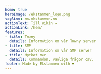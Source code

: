 ```yaml
---
home: true
heroImage: /ekstammen_logo.png
tagline: mc.ekstammen.nu
actionText: Till wikin →
actionLink: /hem/
features:
- title: Towny
  details: Information om vår Towny server
- title: SMP
  details: Information om vår SMP server
- title: Mycket mer
  details: Kommandon, vanliga frågor osv.
footer: Made by Ekstammen with ❤️
---
```

